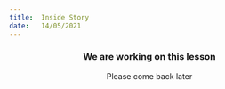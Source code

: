 ```yaml
---
title:  Inside Story
date:   14/05/2021
---
```


### <center>We are working on this lesson</center>
<center>Please come back later</center>